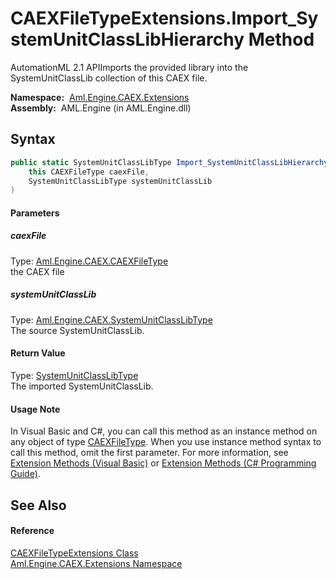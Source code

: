 CAEXFileTypeExtensions.Import_SystemUnitClassLibHierarchy Method
================================================================
AutomationML 2.1 APIImports the provided library into the SystemUnitClassLib collection of this CAEX file.

  **Namespace:**  [Aml.Engine.CAEX.Extensions][1]  
  **Assembly:**  AML.Engine (in AML.Engine.dll)

Syntax
------

```csharp
public static SystemUnitClassLibType Import_SystemUnitClassLibHierarchy(
	this CAEXFileType caexFile,
	SystemUnitClassLibType systemUnitClassLib
)
```

#### Parameters

##### *caexFile*
Type: [Aml.Engine.CAEX.CAEXFileType][2]  
 the CAEX file

##### *systemUnitClassLib*
Type: [Aml.Engine.CAEX.SystemUnitClassLibType][3]  
The source SystemUnitClassLib.

#### Return Value
Type: [SystemUnitClassLibType][3]  
The imported SystemUnitClassLib.
#### Usage Note
In Visual Basic and C#, you can call this method as an instance method on any object of type [CAEXFileType][2]. When you use instance method syntax to call this method, omit the first parameter. For more information, see [Extension Methods (Visual Basic)][4] or [Extension Methods (C# Programming Guide)][5].

See Also
--------

#### Reference
[CAEXFileTypeExtensions Class][6]  
[Aml.Engine.CAEX.Extensions Namespace][1]  

[1]: ../README.md
[2]: ../../Aml.Engine.CAEX/CAEXFileType/README.md
[3]: ../../Aml.Engine.CAEX/SystemUnitClassLibType/README.md
[4]: https://docs.microsoft.com/dotnet/visual-basic/programming-guide/language-features/procedures/extension-methods
[5]: https://docs.microsoft.com/dotnet/csharp/programming-guide/classes-and-structs/extension-methods
[6]: README.md
[7]: https://www.automationml.org
[8]: ../../icons/logoShade.png